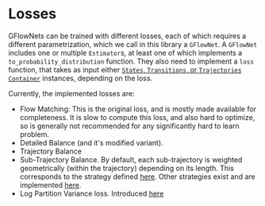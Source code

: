 # Losses

GFlowNets can be trained with different losses, each of which requires a different parametrization, which we call in this library a `GFlowNet`. A `GFlowNet` includes one or multiple `Estimator`s, at least one of which implements a `to_probability_distribution` function. They also need to implement a `loss` function, that takes as input either [`States`, `Transitions`, or `Trajectories` `Container`](guides/states_actions_containers.md) instances, depending on the loss.

Currently, the implemented losses are:

- Flow Matching: This is the original loss, and is mostly made available for completeness. It is slow to compute this loss, and also hard to optimize, so is generally not recommended for any significantly hard to learn problem.
- Detailed Balance (and it's modified variant).
- Trajectory Balance
- Sub-Trajectory Balance. By default, each sub-trajectory is weighted geometrically (within the trajectory) depending on its length. This corresponds to the strategy defined [here](https://www.semanticscholar.org/reader/f2c32fe3f7f3e2e9d36d833e32ec55fc93f900f5). Other strategies exist and are implemented [here](https://github.com/gfnorg/torchgfn/tree/master/src/gfn/losses/sub_trajectory_balance.py).
- Log Partition Variance loss. Introduced [here](https://arxiv.org/abs/2302.05446)
